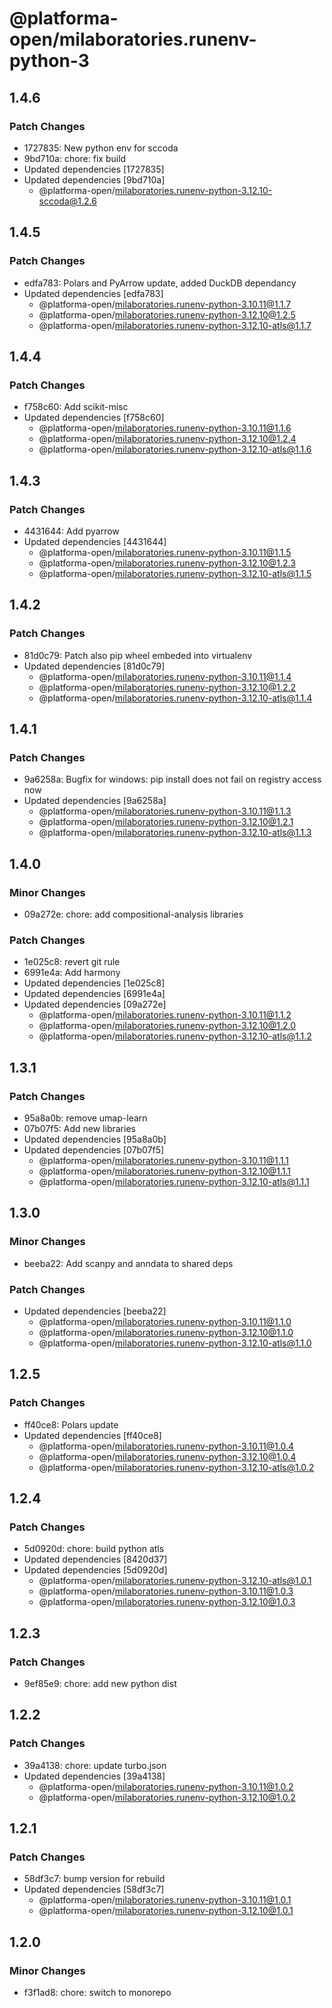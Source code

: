 # @platforma-open/milaboratories.runenv-python-3

## 1.4.6

### Patch Changes

- 1727835: New python env for sccoda
- 9bd710a: chore: fix build
- Updated dependencies [1727835]
- Updated dependencies [9bd710a]
  - @platforma-open/milaboratories.runenv-python-3.12.10-sccoda@1.2.6

## 1.4.5

### Patch Changes

- edfa783: Polars and PyArrow update, added DuckDB dependancy
- Updated dependencies [edfa783]
  - @platforma-open/milaboratories.runenv-python-3.10.11@1.1.7
  - @platforma-open/milaboratories.runenv-python-3.12.10@1.2.5
  - @platforma-open/milaboratories.runenv-python-3.12.10-atls@1.1.7

## 1.4.4

### Patch Changes

- f758c60: Add scikit-misc
- Updated dependencies [f758c60]
  - @platforma-open/milaboratories.runenv-python-3.10.11@1.1.6
  - @platforma-open/milaboratories.runenv-python-3.12.10@1.2.4
  - @platforma-open/milaboratories.runenv-python-3.12.10-atls@1.1.6

## 1.4.3

### Patch Changes

- 4431644: Add pyarrow
- Updated dependencies [4431644]
  - @platforma-open/milaboratories.runenv-python-3.10.11@1.1.5
  - @platforma-open/milaboratories.runenv-python-3.12.10@1.2.3
  - @platforma-open/milaboratories.runenv-python-3.12.10-atls@1.1.5

## 1.4.2

### Patch Changes

- 81d0c79: Patch also pip wheel embeded into virtualenv
- Updated dependencies [81d0c79]
  - @platforma-open/milaboratories.runenv-python-3.10.11@1.1.4
  - @platforma-open/milaboratories.runenv-python-3.12.10@1.2.2
  - @platforma-open/milaboratories.runenv-python-3.12.10-atls@1.1.4

## 1.4.1

### Patch Changes

- 9a6258a: Bugfix for windows: pip install does not fail on registry access now
- Updated dependencies [9a6258a]
  - @platforma-open/milaboratories.runenv-python-3.10.11@1.1.3
  - @platforma-open/milaboratories.runenv-python-3.12.10@1.2.1
  - @platforma-open/milaboratories.runenv-python-3.12.10-atls@1.1.3

## 1.4.0

### Minor Changes

- 09a272e: chore: add compositional-analysis libraries

### Patch Changes

- 1e025c8: revert git rule
- 6991e4a: Add harmony
- Updated dependencies [1e025c8]
- Updated dependencies [6991e4a]
- Updated dependencies [09a272e]
  - @platforma-open/milaboratories.runenv-python-3.10.11@1.1.2
  - @platforma-open/milaboratories.runenv-python-3.12.10@1.2.0
  - @platforma-open/milaboratories.runenv-python-3.12.10-atls@1.1.2

## 1.3.1

### Patch Changes

- 95a8a0b: remove umap-learn
- 07b07f5: Add new libraries
- Updated dependencies [95a8a0b]
- Updated dependencies [07b07f5]
  - @platforma-open/milaboratories.runenv-python-3.10.11@1.1.1
  - @platforma-open/milaboratories.runenv-python-3.12.10@1.1.1
  - @platforma-open/milaboratories.runenv-python-3.12.10-atls@1.1.1

## 1.3.0

### Minor Changes

- beeba22: Add scanpy and anndata to shared deps

### Patch Changes

- Updated dependencies [beeba22]
  - @platforma-open/milaboratories.runenv-python-3.10.11@1.1.0
  - @platforma-open/milaboratories.runenv-python-3.12.10@1.1.0
  - @platforma-open/milaboratories.runenv-python-3.12.10-atls@1.1.0

## 1.2.5

### Patch Changes

- ff40ce8: Polars update
- Updated dependencies [ff40ce8]
  - @platforma-open/milaboratories.runenv-python-3.10.11@1.0.4
  - @platforma-open/milaboratories.runenv-python-3.12.10@1.0.4
  - @platforma-open/milaboratories.runenv-python-3.12.10-atls@1.0.2

## 1.2.4

### Patch Changes

- 5d0920d: chore: build python atls
- Updated dependencies [8420d37]
- Updated dependencies [5d0920d]
  - @platforma-open/milaboratories.runenv-python-3.12.10-atls@1.0.1
  - @platforma-open/milaboratories.runenv-python-3.10.11@1.0.3
  - @platforma-open/milaboratories.runenv-python-3.12.10@1.0.3

## 1.2.3

### Patch Changes

- 9ef85e9: chore: add new python dist

## 1.2.2

### Patch Changes

- 39a4138: chore: update turbo.json
- Updated dependencies [39a4138]
  - @platforma-open/milaboratories.runenv-python-3.10.11@1.0.2
  - @platforma-open/milaboratories.runenv-python-3.12.10@1.0.2

## 1.2.1

### Patch Changes

- 58df3c7: bump version for rebuild
- Updated dependencies [58df3c7]
  - @platforma-open/milaboratories.runenv-python-3.10.11@1.0.1
  - @platforma-open/milaboratories.runenv-python-3.12.10@1.0.1

## 1.2.0

### Minor Changes

- f3f1ad8: chore: switch to monorepo
